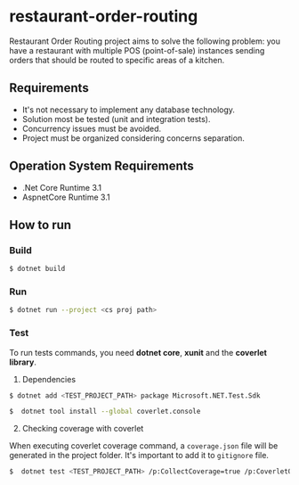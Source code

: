 # restaurant-order-routing

Restaurant Order Routing project aims to solve the following problem: you have 
a restaurant with multiple POS (point-of-sale) instances sending orders that
should be routed to specific areas of a kitchen.

## Requirements

- It's not necessary to implement any database technology.
- Solution most be tested (unit and integration tests).
- Concurrency issues must be avoided.
- Project must be organized considering concerns separation.

## Operation System Requirements
- .Net Core Runtime 3.1
- AspnetCore Runtime 3.1

## How to run

### Build

```bash
$ dotnet build
```

### Run

```bash
$ dotnet run --project <cs proj path>
```

### Test

To run tests commands, you need **dotnet core**, **xunit** and the **coverlet library**.

1. Dependencies

```bash
$ dotnet add <TEST_PROJECT_PATH> package Microsoft.NET.Test.Sdk
```

```bash
$  dotnet tool install --global coverlet.console
```

2. Checking coverage with coverlet

When executing coverlet coverage command, a `coverage.json` file will be generated
in the project folder. It's important to add it to `gitignore` file.

```bash
$  dotnet test <TEST_PROJECT_PATH> /p:CollectCoverage=true /p:CoverletOutputFormat=opencover /p:Exclude=[xunit.*]*
```


